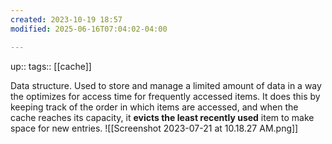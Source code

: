 ```yaml
---
created: 2023-10-19 18:57
modified: 2025-06-16T07:04:02-04:00

---
```

up::
tags:: [[cache]]

Data structure. Used to store and manage a limited amount of data in a way the optimizes for access time for frequently accessed items.
    It does this by keeping track of the order in which items are accessed, and when the cache reaches its capacity, it **evicts the least recently used** item to make space for new entries.
    ![[Screenshot 2023-07-21 at 10.18.27 AM.png]]
